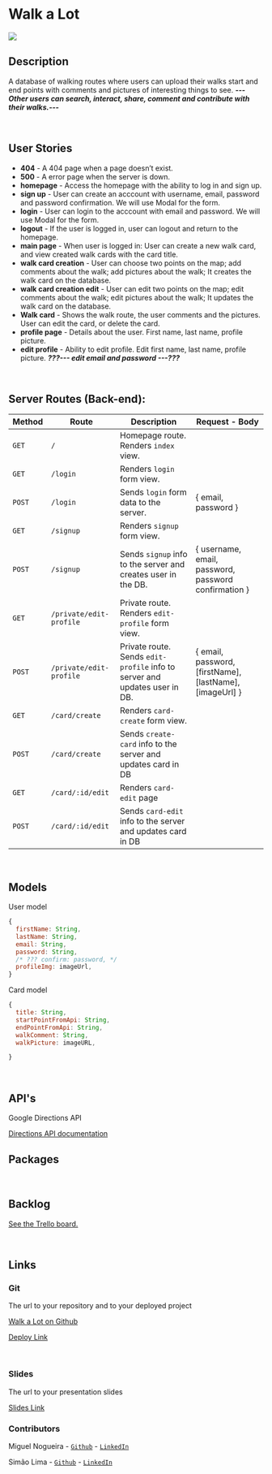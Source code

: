 # Walk a Lot

<img src="https://sonicagents.files.wordpress.com/2013/10/silly-walks.png">
<br>

## Description

A database of walking routes where users can upload their walks start and end points with comments and pictures of interesting things to see. **_---Other users can search, interact, share, comment and contribute with their walks.---_**

<br>

## User Stories

- **404** - A 404 page when a page doesn’t exist.
- **500** - A error page when the server is down.
- **homepage** - Access the homepage with the ability to log in and sign up.
- **sign up** - User can create an acccount with username, email, password and password confirmation. We will use Modal for the form.
- **login** - User can login to the acccount with email and password. We will use Modal for the form.
- **logout** - If the user is logged in, user can logout and return to the homepage.
- **main page** - When user is logged in: User can create a new walk card, and view created walk cards with the card title.
- **walk card creation** - User can choose two points on the map; add comments about the walk; add pictures about the walk; It creates the walk card on the database.
- **walk card creation edit** - User can edit two points on the map; edit comments about the walk; edit pictures about the walk; It updates the walk card on the database.
- **Walk card** - Shows the walk route, the user comments and the pictures. User can edit the card, or delete the card.
- **profile page** - Details about the user. First name, last name, profile picture.
- **edit profile** - Ability to edit profile. Edit first name, last name, profile picture. **_???--- edit email and password ---???_**

<br>

## Server Routes (Back-end):

| **Method** | **Route**               | **Description**                                                            | Request - Body                                           |
| ---------- | ----------------------- | -------------------------------------------------------------------------- | -------------------------------------------------------- |
| `GET`      | `/`                     | Homepage route. Renders `index` view.                                      |                                                          |
| `GET`      | `/login`                | Renders `login` form view.                                                 |                                                          |
| `POST`     | `/login`                | Sends `login` form data to the server.                                     | { email, password }                                      |
| `GET`      | `/signup`               | Renders `signup` form view.                                                |                                                          |
| `POST`     | `/signup`               | Sends `signup` info to the server and creates user in the DB.              | { username, email, password, password confirmation }     |
| `GET`      | `/private/edit-profile` | Private route. Renders `edit-profile` form view.                           |                                                          |
| `POST`     | `/private/edit-profile` | Private route. Sends `edit-profile` info to server and updates user in DB. | { email, password, [firstName], [lastName], [imageUrl] } |
| `GET`      | `/card/create`          | Renders `card-create` form view.                                           |
| `POST`     | `/card/create`          | Sends `create-card` info to the server and updates card in DB              |
| `GET`      | `/card/:id/edit`        | Renders `card-edit` page                                                   |
| `POST`     | `/card/:id/edit`        | Sends `card-edit` info to the server and updates card in DB                |

<br>

## Models

User model

```javascript
{
  firstName: String,
  lastName: String,
  email: String,
  password: String,
  /* ??? confirm: password, */
  profileImg: imageUrl,
}

```

Card model

```javascript
{
  title: String,
  startPointFromApi: String,
  endPointFromApi: String,
  walkComment: String,
  walkPicture: imageURL,

}

```

<br>

## API's

Google Directions API

[Directions API documentation](https://developers.google.com/maps/documentation/directions/overview)
<br>

## Packages

<br>

## Backlog

[See the Trello board.](https://trello.com/b/Ni3giVKf/ironhackproject)

<br>

## Links

### Git

The url to your repository and to your deployed project

[Walk a Lot on Github](https://github.com/Simaodosreislima/Walk-a-Lot)

[Deploy Link]()

<br>

### Slides

The url to your presentation slides

[Slides Link](https://docs.google.com/presentation/d/1P5FIi0vHZBUcgUtmt1M4_lLCO5dwdJ4UOgtJa4ehGfk/edit?usp=sharing)

### Contributors

Miguel Nogueira - [`Github`](https://github.com/tomarnogueiracoding) - [`LinkedIn`](https://www.linkedin.com/in/migueltomarnogueira/)

Simão Lima - [`Github`](https://github.com/Simaodosreislima) - [`LinkedIn`](https://www.linkedin.com/in/simao-lima/)
